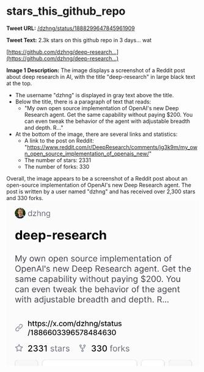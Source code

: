 # stars_this_github_repo

**Tweet URL:** [/dzhng/status/1888299647845961909](/dzhng/status/1888299647845961909)

**Tweet Text:** 2.3k stars on this github repo in 3 days... wat 

[https://github.com/dzhng/deep-research…](https://github.com/dzhng/deep-research…)

**Image 1 Description:** The image displays a screenshot of a Reddit post about deep research in AI, with the title "deep-research" in large black text at the top.

*   The username "dzhng" is displayed in gray text above the title.
*   Below the title, there is a paragraph of text that reads: 
    *   "My own open source implementation of OpenAI's new Deep Research agent. Get the same capability without paying $200. You can even tweak the behavior of the agent with adjustable breadth and depth. R..."
*   At the bottom of the image, there are several links and statistics:
    *   A link to the post on Reddit: "https://www.reddit.com/r/DeepResearch/comments/jg3k9m/my_own_open_source_implementation_of_openais_new/"
    *   The number of stars: 2331
    *   The number of forks: 330

Overall, the image appears to be a screenshot of a Reddit post about an open-source implementation of OpenAI's new Deep Research agent. The post is written by a user named "dzhng" and has received over 2,300 stars and 330 forks.
![Image 1](./image_1.jpg)
